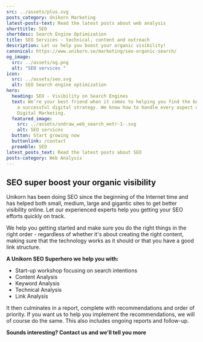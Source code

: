 ```yaml
---
src: ../assets/plus.svg
posts_category: Unikorn Marketing
latest-posts-text: Read the latest posts about web analysis
shorttitle: SEO
shortdesc: Search Engine Optimization
title: SEO Services - technical, content and outreach
description: Let us help you boost your organic visibility!
canonical: https://www.unikorn.se/marketing/seo-organic-search/
og_image:
  src: ../assets/og.png
  alt: "SEO services "
icon:
  src: ../assets/seo.svg
  alt: SEO Search engine optimization
hero:
  heading: SEO - Visibility on Search Engines
  text: We’re your best friend when it comes to helping you find the best path to
    a successful digital strategy. We know how to handle every aspect of your
    Digital Marketing.
  featured_image:
    src: ../assets/undraw_web_search_eetr-1-.svg
    alt: SEO services
  button: Start growing now
  buttonlink: /contact
  preamble: SEO
latest_posts_text: Read the latest posts about SEO
posts-category: Web Analysis
---
```

## SEO super boost your organic visibility

Unikorn has been doing SEO since the beginning of the Internet time and has helped both small, medium, large and gigantic sites to get better visibility online. Let our experienced experts help you getting your SEO efforts quickly on track. 

We help you getting started and make sure you do the right things in the right order - regardless of whether it's about creating the right content, making sure that the technology works as it should or that you have a good link structure.

**A Unikorn SEO Superhero we help you with:**

* Start-up workshop focusing on search intentions
* Content Analysis
* Keyword Analysis
* Technical Analysis
* Link Analysis

It then culminates in a report, complete with recommendations and order of priority. If you want us to help you implement the recommendations, we will of course do the same. This also includes ongoing reports and follow-up.

**Sounds interesting? Contact us and we'll tell you more**